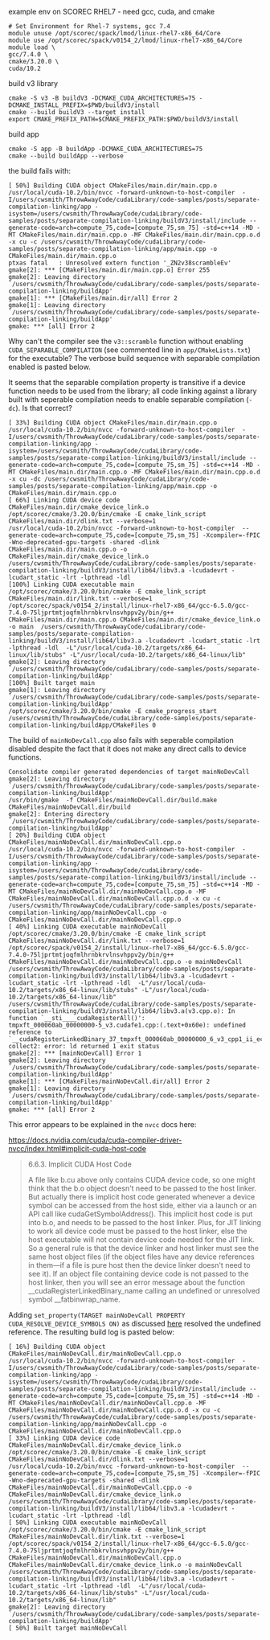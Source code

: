example env on SCOREC RHEL7 - need gcc, cuda, and cmake

```
# Set Environment for Rhel-7 systems, gcc 7.4
module unuse /opt/scorec/spack/lmod/linux-rhel7-x86_64/Core 
module use /opt/scorec/spack/v0154_2/lmod/linux-rhel7-x86_64/Core 
module load \
gcc/7.4.0 \
cmake/3.20.0 \
cuda/10.2
```

build v3 library

```
cmake -S v3 -B buildV3 -DCMAKE_CUDA_ARCHITECTURES=75 -DCMAKE_INSTALL_PREFIX=$PWD/buildV3/install
cmake --build buildV3 --target install
export CMAKE_PREFIX_PATH=$CMAKE_PREFIX_PATH:$PWD/buildV3/install
```

build app

```
cmake -S app -B buildApp -DCMAKE_CUDA_ARCHITECTURES=75
cmake --build buildApp --verbose
```

the build fails with:

```
[ 50%] Building CUDA object CMakeFiles/main.dir/main.cpp.o
/usr/local/cuda-10.2/bin/nvcc -forward-unknown-to-host-compiler  -I/users/cwsmith/ThrowAwayCode/cudaLibrary/code-samples/posts/separate-compilation-linking/app -isystem=/users/cwsmith/ThrowAwayCode/cudaLibrary/code-samples/posts/separate-compilation-linking/buildV3/install/include --generate-code=arch=compute_75,code=[compute_75,sm_75] -std=c++14 -MD -MT CMakeFiles/main.dir/main.cpp.o -MF CMakeFiles/main.dir/main.cpp.o.d -x cu -c /users/cwsmith/ThrowAwayCode/cudaLibrary/code-samples/posts/separate-compilation-linking/app/main.cpp -o CMakeFiles/main.dir/main.cpp.o
ptxas fatal   : Unresolved extern function '_ZN2v38scrambleEv'
gmake[2]: *** [CMakeFiles/main.dir/main.cpp.o] Error 255
gmake[2]: Leaving directory `/users/cwsmith/ThrowAwayCode/cudaLibrary/code-samples/posts/separate-compilation-linking/buildApp'
gmake[1]: *** [CMakeFiles/main.dir/all] Error 2
gmake[1]: Leaving directory `/users/cwsmith/ThrowAwayCode/cudaLibrary/code-samples/posts/separate-compilation-linking/buildApp'
gmake: *** [all] Error 2
```

Why can't the compiler see the `v3::scramble` function without enabling `CUDA_SEPARABLE_COMPILATION` (see commented line in `app/CMakeLists.txt`) for the executable?  The verbose build sequence with separable compilation enabled is pasted below.

It seems that the separable compilation property is transitive if a device function needs to be used from the library; all code linking against a library built with seperable compilation needs to enable separable compilation (`-dc`).  Is that correct?

```
[ 33%] Building CUDA object CMakeFiles/main.dir/main.cpp.o
/usr/local/cuda-10.2/bin/nvcc -forward-unknown-to-host-compiler  -I/users/cwsmith/ThrowAwayCode/cudaLibrary/code-samples/posts/separate-compilation-linking/app -isystem=/users/cwsmith/ThrowAwayCode/cudaLibrary/code-samples/posts/separate-compilation-linking/buildV3/install/include --generate-code=arch=compute_75,code=[compute_75,sm_75] -std=c++14 -MD -MT CMakeFiles/main.dir/main.cpp.o -MF CMakeFiles/main.dir/main.cpp.o.d -x cu -dc /users/cwsmith/ThrowAwayCode/cudaLibrary/code-samples/posts/separate-compilation-linking/app/main.cpp -o CMakeFiles/main.dir/main.cpp.o
[ 66%] Linking CUDA device code CMakeFiles/main.dir/cmake_device_link.o
/opt/scorec/cmake/3.20.0/bin/cmake -E cmake_link_script CMakeFiles/main.dir/dlink.txt --verbose=1
/usr/local/cuda-10.2/bin/nvcc -forward-unknown-to-host-compiler  --generate-code=arch=compute_75,code=[compute_75,sm_75] -Xcompiler=-fPIC -Wno-deprecated-gpu-targets -shared -dlink CMakeFiles/main.dir/main.cpp.o -o CMakeFiles/main.dir/cmake_device_link.o  /users/cwsmith/ThrowAwayCode/cudaLibrary/code-samples/posts/separate-compilation-linking/buildV3/install/lib64/libv3.a -lcudadevrt -lcudart_static -lrt -lpthread -ldl 
[100%] Linking CUDA executable main
/opt/scorec/cmake/3.20.0/bin/cmake -E cmake_link_script CMakeFiles/main.dir/link.txt --verbose=1
/opt/scorec/spack/v0154_2/install/linux-rhel7-x86_64/gcc-6.5.0/gcc-7.4.0-75ljprtmtjoqfmlhrnbkrvlnsvhppv2y/bin/g++ CMakeFiles/main.dir/main.cpp.o CMakeFiles/main.dir/cmake_device_link.o -o main  /users/cwsmith/ThrowAwayCode/cudaLibrary/code-samples/posts/separate-compilation-linking/buildV3/install/lib64/libv3.a -lcudadevrt -lcudart_static -lrt -lpthread -ldl  -L"/usr/local/cuda-10.2/targets/x86_64-linux/lib/stubs" -L"/usr/local/cuda-10.2/targets/x86_64-linux/lib"
gmake[2]: Leaving directory `/users/cwsmith/ThrowAwayCode/cudaLibrary/code-samples/posts/separate-compilation-linking/buildApp'
[100%] Built target main
gmake[1]: Leaving directory `/users/cwsmith/ThrowAwayCode/cudaLibrary/code-samples/posts/separate-compilation-linking/buildApp'
/opt/scorec/cmake/3.20.0/bin/cmake -E cmake_progress_start /users/cwsmith/ThrowAwayCode/cudaLibrary/code-samples/posts/separate-compilation-linking/buildApp/CMakeFiles 0
```

The build of `mainNoDevCall.cpp` also fails with seperable compilation disabled despite the fact that it does not make any direct calls to device functions.

```
Consolidate compiler generated dependencies of target mainNoDevCall
gmake[2]: Leaving directory `/users/cwsmith/ThrowAwayCode/cudaLibrary/code-samples/posts/separate-compilation-linking/buildApp'
/usr/bin/gmake  -f CMakeFiles/mainNoDevCall.dir/build.make CMakeFiles/mainNoDevCall.dir/build
gmake[2]: Entering directory `/users/cwsmith/ThrowAwayCode/cudaLibrary/code-samples/posts/separate-compilation-linking/buildApp'
[ 20%] Building CUDA object CMakeFiles/mainNoDevCall.dir/mainNoDevCall.cpp.o
/usr/local/cuda-10.2/bin/nvcc -forward-unknown-to-host-compiler  -I/users/cwsmith/ThrowAwayCode/cudaLibrary/code-samples/posts/separate-compilation-linking/app -isystem=/users/cwsmith/ThrowAwayCode/cudaLibrary/code-samples/posts/separate-compilation-linking/buildV3/install/include --generate-code=arch=compute_75,code=[compute_75,sm_75] -std=c++14 -MD -MT CMakeFiles/mainNoDevCall.dir/mainNoDevCall.cpp.o -MF CMakeFiles/mainNoDevCall.dir/mainNoDevCall.cpp.o.d -x cu -c /users/cwsmith/ThrowAwayCode/cudaLibrary/code-samples/posts/separate-compilation-linking/app/mainNoDevCall.cpp -o CMakeFiles/mainNoDevCall.dir/mainNoDevCall.cpp.o
[ 40%] Linking CUDA executable mainNoDevCall
/opt/scorec/cmake/3.20.0/bin/cmake -E cmake_link_script CMakeFiles/mainNoDevCall.dir/link.txt --verbose=1
/opt/scorec/spack/v0154_2/install/linux-rhel7-x86_64/gcc-6.5.0/gcc-7.4.0-75ljprtmtjoqfmlhrnbkrvlnsvhppv2y/bin/g++ CMakeFiles/mainNoDevCall.dir/mainNoDevCall.cpp.o -o mainNoDevCall  /users/cwsmith/ThrowAwayCode/cudaLibrary/code-samples/posts/separate-compilation-linking/buildV3/install/lib64/libv3.a -lcudadevrt -lcudart_static -lrt -lpthread -ldl  -L"/usr/local/cuda-10.2/targets/x86_64-linux/lib/stubs" -L"/usr/local/cuda-10.2/targets/x86_64-linux/lib"
/users/cwsmith/ThrowAwayCode/cudaLibrary/code-samples/posts/separate-compilation-linking/buildV3/install/lib64/libv3.a(v3.cpp.o): In function `__sti____cudaRegisterAll()':
tmpxft_000060ab_00000000-5_v3.cudafe1.cpp:(.text+0x60e): undefined reference to `__cudaRegisterLinkedBinary_37_tmpxft_000060ab_00000000_6_v3_cpp1_ii_ec982148` collect2: error: ld returned 1 exit status
gmake[2]: *** [mainNoDevCall] Error 1
gmake[2]: Leaving directory `/users/cwsmith/ThrowAwayCode/cudaLibrary/code-samples/posts/separate-compilation-linking/buildApp'
gmake[1]: *** [CMakeFiles/mainNoDevCall.dir/all] Error 2
gmake[1]: Leaving directory `/users/cwsmith/ThrowAwayCode/cudaLibrary/code-samples/posts/separate-compilation-linking/buildApp'
gmake: *** [all] Error 2
```

This error appears to be explained in the `nvcc` docs here:

https://docs.nvidia.com/cuda/cuda-compiler-driver-nvcc/index.html#implicit-cuda-host-code

> 6.6.3. Implicit CUDA Host Code
>
> A file like b.cu above only contains CUDA device code, so one might think that
> the b.o object doesn't need to be passed to the host linker. But actually there
> is implicit host code generated whenever a device symbol can be accessed from
> the host side, either via a launch or an API call like cudaGetSymbolAddress().
> This implicit host code is put into b.o, and needs to be passed to the host
> linker. Plus, for JIT linking to work all device code must be passed to the host
> linker, else the host executable will not contain device code needed for the JIT
> link. So a general rule is that the device linker and host linker must see the
> same host object files (if the object files have any device references in
> them—if a file is pure host then the device linker doesn't need to see it). If
> an object file containing device code is not passed to the host linker, then you
> will see an error message about the function __cudaRegisterLinkedBinary_name
> calling an undefined or unresolved symbol __fatbinwrap_name.


Adding `set_property(TARGET mainNoDevCall PROPERTY CUDA_RESOLVE_DEVICE_SYMBOLS ON)` as discussed [here](https://github.com/Alpine-DAV/ascent/issues/807#issuecomment-908553578) resolved the undefined reference.  The resulting build log is pasted below:

```
[ 16%] Building CUDA object CMakeFiles/mainNoDevCall.dir/mainNoDevCall.cpp.o
/usr/local/cuda-10.2/bin/nvcc -forward-unknown-to-host-compiler  -I/users/cwsmith/ThrowAwayCode/cudaLibrary/code-samples/posts/separate-compilation-linking/app -isystem=/users/cwsmith/ThrowAwayCode/cudaLibrary/code-samples/posts/separate-compilation-linking/buildV3/install/include --generate-code=arch=compute_75,code=[compute_75,sm_75] -std=c++14 -MD -MT CMakeFiles/mainNoDevCall.dir/mainNoDevCall.cpp.o -MF CMakeFiles/mainNoDevCall.dir/mainNoDevCall.cpp.o.d -x cu -c /users/cwsmith/ThrowAwayCode/cudaLibrary/code-samples/posts/separate-compilation-linking/app/mainNoDevCall.cpp -o CMakeFiles/mainNoDevCall.dir/mainNoDevCall.cpp.o
[ 33%] Linking CUDA device code CMakeFiles/mainNoDevCall.dir/cmake_device_link.o
/opt/scorec/cmake/3.20.0/bin/cmake -E cmake_link_script CMakeFiles/mainNoDevCall.dir/dlink.txt --verbose=1
/usr/local/cuda-10.2/bin/nvcc -forward-unknown-to-host-compiler  --generate-code=arch=compute_75,code=[compute_75,sm_75] -Xcompiler=-fPIC -Wno-deprecated-gpu-targets -shared -dlink CMakeFiles/mainNoDevCall.dir/mainNoDevCall.cpp.o -o CMakeFiles/mainNoDevCall.dir/cmake_device_link.o  /users/cwsmith/ThrowAwayCode/cudaLibrary/code-samples/posts/separate-compilation-linking/buildV3/install/lib64/libv3.a -lcudadevrt -lcudart_static -lrt -lpthread -ldl 
[ 50%] Linking CUDA executable mainNoDevCall
/opt/scorec/cmake/3.20.0/bin/cmake -E cmake_link_script CMakeFiles/mainNoDevCall.dir/link.txt --verbose=1
/opt/scorec/spack/v0154_2/install/linux-rhel7-x86_64/gcc-6.5.0/gcc-7.4.0-75ljprtmtjoqfmlhrnbkrvlnsvhppv2y/bin/g++ CMakeFiles/mainNoDevCall.dir/mainNoDevCall.cpp.o CMakeFiles/mainNoDevCall.dir/cmake_device_link.o -o mainNoDevCall  /users/cwsmith/ThrowAwayCode/cudaLibrary/code-samples/posts/separate-compilation-linking/buildV3/install/lib64/libv3.a -lcudadevrt -lcudart_static -lrt -lpthread -ldl  -L"/usr/local/cuda-10.2/targets/x86_64-linux/lib/stubs" -L"/usr/local/cuda-10.2/targets/x86_64-linux/lib"
gmake[2]: Leaving directory `/users/cwsmith/ThrowAwayCode/cudaLibrary/code-samples/posts/separate-compilation-linking/buildApp'
[ 50%] Built target mainNoDevCall
```
